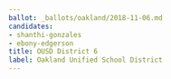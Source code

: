 ```yaml
---
ballot: _ballots/oakland/2018-11-06.md
candidates:
- shanthi-gonzales
- ebony-edgerson
title: OUSD District 6
label: Oakland Unified School District
---
```

